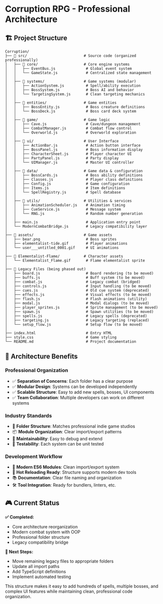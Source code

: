# Corruption RPG - Professional Architecture

## 🏗️ Project Structure

```
Corruption/
├── 📁 src/                          # Source code (organized professionally)
│   ├── 📁 core/                     # Core engine systems
│   │   ├── EventBus.js              # Global event system
│   │   └── GameState.js             # Centralized state management
│   │
│   ├── 📁 systems/                  # Game systems (modular)
│   │   ├── ActionSystem.js          # Spell/ability execution
│   │   ├── BossSystem.js            # Boss AI and behavior
│   │   └── TargetingSystem.js       # Clean targeting mechanics
│   │
│   ├── 📁 entities/                 # Game entities
│   │   ├── BossEntity.js            # Boss creature definitions
│   │   └── BossDeck.js              # Boss card deck system
│   │
│   ├── 📁 game/                     # Game logic
│   │   ├── Cave.js                  # Cave/dungeon management
│   │   ├── CombatManager.js         # Combat flow control
│   │   └── Overworld.js             # Overworld exploration
│   │
│   ├── 📁 ui/                       # User Interface
│   │   ├── ActionBar.js             # Action button interface
│   │   ├── BossPanel.js             # Boss information display
│   │   ├── CharacterSheet.js        # Player character UI
│   │   ├── PartyPanel.js            # Party display
│   │   └── UIManager.js             # Master UI controller
│   │
│   ├── 📁 data/                     # Game data & configuration
│   │   ├── BossCards.js             # Boss ability definitions
│   │   ├── Classes.js               # Player class definitions
│   │   ├── Config.js                # Game configuration
│   │   ├── Items.js                 # Item definitions
│   │   └── SpellRegistry.js         # Spell database
│   │
│   ├── 📁 utils/                    # Utilities & services
│   │   ├── AnimationScheduler.js    # Animation timing
│   │   ├── CueService.js            # Message system
│   │   └── RNG.js                   # Random number generation
│   │
│   ├── main.js                      # Application entry point
│   └── ModernCombatBridge.js        # Legacy compatibility layer
│
├── 📁 assets/                       # Game assets
│   ├── bear.png                     # Boss sprites
│   ├── elementalist-tide.gif        # Player animations
│   └── user___untitled_0001.gif     # UI animations
│
├── 📁 Elementalist-Flame/           # Character assets
│   └── Elementalist_Flame.gif       # Flame elementalist sprite
│
├── 📜 Legacy Files (being phased out)
│   ├── board.js                     # Board rendering (to be moved)
│   ├── buffs.js                     # Buff system (to be moved)
│   ├── combat.js                    # Legacy combat (bridged)
│   ├── controls.js                  # Input handling (to be moved)
│   ├── cues.js                      # Old cue system (deprecated)
│   ├── effects.js                   # Visual effects (to be moved)
│   ├── flash.js                     # Flash animations (utility)
│   ├── modal.js                     # Modal dialogs (to be moved)
│   ├── player_sprites.js            # Sprite management (to be moved)
│   ├── spawn.js                     # Spawn utilities (to be moved)
│   ├── spells.js                    # Legacy spells (deprecated)
│   ├── targeting.js                 # Legacy targeting (replaced)
│   └── setup_flow.js                # Setup flow (to be moved)
│
├── index.html                       # Entry HTML
├── style.css                        # Game styling
└── README.md                        # Project documentation
```

## 🎯 Architecture Benefits

### **Professional Organization**
- ✅ **Separation of Concerns**: Each folder has a clear purpose
- ✅ **Modular Design**: Systems can be developed independently  
- ✅ **Scalable Structure**: Easy to add new spells, bosses, UI components
- ✅ **Team Collaboration**: Multiple developers can work on different systems

### **Industry Standards**
- 🏢 **Folder Structure**: Matches professional indie game studios
- 📦 **Module Organization**: Clear import/export patterns
- 🔧 **Maintainability**: Easy to debug and extend
- 🧪 **Testability**: Each system can be unit tested

### **Development Workflow**
- 🚀 **Modern ES6 Modules**: Clean import/export system
- 🔄 **Hot Reloading Ready**: Structure supports modern dev tools
- 📚 **Documentation**: Clear file naming and organization
- 🛠️ **Tool Integration**: Ready for bundlers, linters, etc.

## 🎮 Current Status

**✅ Completed:**
- Core architecture reorganization
- Modern combat system with OOP
- Professional folder structure
- Legacy compatibility bridge

**🔄 Next Steps:**
- Move remaining legacy files to appropriate folders
- Update all import paths
- Add TypeScript definitions
- Implement automated testing

This structure makes it easy to add hundreds of spells, multiple bosses, and complex UI features while maintaining clean, professional code organization.
